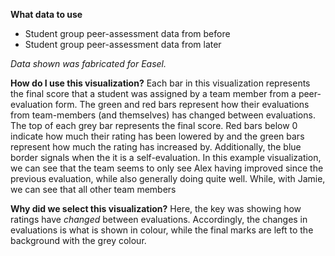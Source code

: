 **What data to use**

- Student group peer-assessment data from before
- Student group peer-assessment data from later

*Data shown was fabricated for Easel.* 

**How do I use this visualization?** 
Each bar in this visualization represents the final score that a student was assigned by a team member from a peer-evaluation form.
The green and red bars represent how their evaluations from team-members (and themselves) has changed between evaluations. The top of each grey bar represents the final score. Red bars below 0 indicate how much their rating has been lowered by and the green bars represent how much the rating has increased by. Additionally, the blue border signals when the it is a self-evaluation. 
In this example visualization, we can see that the team seems to only see Alex having improved since the previous evaluation, while also generally doing quite well. While, with Jamie, we can see that all other team members

**Why did we select this visualization?**
Here, the key was showing how ratings have *changed* between evaluations. Accordingly, the changes in evaluations is what is shown in colour, while the final marks are left to the background with the grey colour. 